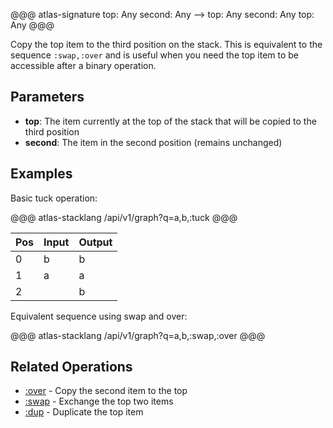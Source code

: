 @@@ atlas-signature
top: Any
second: Any
-->
top: Any
second: Any
top: Any
@@@

Copy the top item to the third position on the stack. This is equivalent to the sequence `:swap,:over`
and is useful when you need the top item to be accessible after a binary operation.

## Parameters

* **top**: The item currently at the top of the stack that will be copied to the third position
* **second**: The item in the second position (remains unchanged)

## Examples

Basic tuck operation:

@@@ atlas-stacklang
/api/v1/graph?q=a,b,:tuck
@@@

<table><thead><th>Pos</th><th>Input</th><th>Output</th></thead><tbody><tr>
<td>0</td>
<td>b</td>
<td>b</td>
</tr><tr>
<td>1</td>
<td>a</td>
<td>a</td>
</tr><tr>
<td>2</td>
<td></td>
<td>b</td>
</tr></tbody></table>

Equivalent sequence using swap and over:

@@@ atlas-stacklang
/api/v1/graph?q=a,b,:swap,:over
@@@

## Related Operations

* [:over](over.md) - Copy the second item to the top
* [:swap](swap.md) - Exchange the top two items
* [:dup](dup.md) - Duplicate the top item
